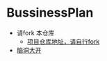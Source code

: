 # BussinessPlan

- 请fork 本仓库 
  - [项目仓库地址，请自行fork](https://github.com/xiangshan/BussinessPlan) 
- [脑洞大开](https://github.com/xiangshan/BussinessPlan/issues/1)
